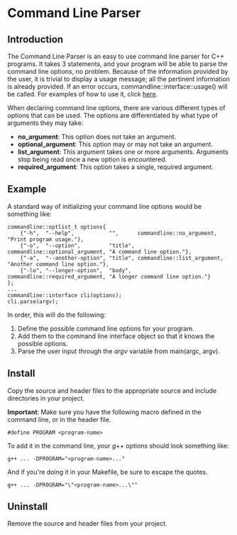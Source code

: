 # Command Line Parser

## Introduction

The Command Line Parser is an easy to use command line parser for C++
programs. It takes 3 statements, and your program will be able to parse the
command line options, no problem. Because of the information provided by the
user, it is trivial to display a usage message; all the pertinent information is
already provided. If an error occurs, commandline::interface::usage() will be
called. For examples of how to use it, click [here](#example).

When declaring command line options, there are various different types of
options that can be used. The options are differentiated by what type of
arguments they may take:
- **no_argument**: This option does not take an argument.
- **optional_argument**: This option may or may not take an argument.
- **list_argument**: This argument takes one or more arguments. Arguments stop
    being read once a new option is encountered.
- **required_argument**: This option takes a single, required argument.

## Example

A standard way of initializing your command line options would be something like:
```
commandline::optlist_t options{
    {"-h",  "--help",           "",      commandline::no_argument,       "Print program usage."},
    {"-o",  "--option",         "title", commandline::optional_argument, "A command line option."},
    {"-a",  "--another-option", "title", commandline::list_argument,     "Another command line option."},
    {"-lo", "--longer-option",  "body",  commandline::required_argument, "A longer command line option."}
};
...
commandline::interface cli(options);
cli.parse(argv);
```

In order, this will do the following:
1. Define the possible command line options for your program.
2. Add them to the command line interface object so that it knows the
   possible options.
3. Parse the user input through the *argv* variable from main(argc, argv).

## Install

Copy the source and header files to the appropriate source and include
directories in your project.

**Important**: Make sure you have the following macro defined in the command
  line, or in the header file.
```
#define PROGRAM <program-name>
```

To add it in the command line, your *g++* options should look something like:
```
g++ ... -DPROGRAM="<program-name>..."
```

And if you're doing it in your Makefile, be sure to escape the quotes.
```
g++ ... -DPROGRAM="\"<program-name>...\""
```

## Uninstall

Remove the source and header files from your project.
